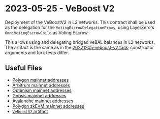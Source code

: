 # 2023-05-25 - VeBoost V2

Deployment of the VeBoostV2 in L2 networks.
This contract shall be used as the delegation for the `VotingEscrowDelegationProxy`, using LayerZero's `OmniVotingEscrowChild` as Voting Escrow.

This allows using and delegating bridged veBAL balances in L2 networks.
The artifact is the same as in the [20221205-veboost-v2 task](../20221205-veboost-v2/); constructor arguments and fork tests differ.

## Useful Files

- [Polygon mainnet addresses](./output/polygon.json)
- [Arbitrum mainnet addresses](./output/arbitrum.json)
- [Optimism mainnet addresses](./output/optimism.json)
- [Gnosis mainnet addresses](./output/gnosis.json)
- [Avalanche mainnet addresses](./output/avalanche.json)
- [Polygon zkEVM mainnet addresses](./output/zkevm.json)
- [`VeBoostV2` artifact](./artifact/VeBoostV2.json)
